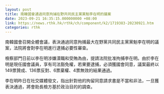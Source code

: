 ```yaml
---
layout: post
title: 南韓國會通過同意拘捕在野共同民主黨黨魁李在明的議案
date: 2023-09-21 16:35:15.000000000 +08:00
link: https://news.rthk.hk/rthk/ch/component/k2/1719383-20230921.htm
categories: rthk
---
```


南韓國會召開全體會議，表決通過同意拘捕最大在野黨共同民主黨黨魁李在明的議案，法院將會對李在明進行逮捕必要性審查。

檢察部門日前以李在明涉嫌瀆職和受賄為由，提請法院批准拘捕李在明。由於李在明是現任國會議員，享有司法豁免權，若果要逮捕，必須獲國會同意，議案最終以149票贊成、136票反對、6票棄權、4票無效的結果通過。

李在明昨日在社交媒體發文，指出針對他的拘留同意請求書是不當和非法，一旦獲表決通過，將會助長檢方基於政治目的的調查。
